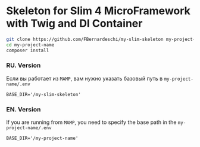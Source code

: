 # Skeleton for Slim 4 MicroFramework with Twig and DI Container

```bash
git clone https://github.com/FBernardeschi/my-slim-skeleton my-project-name
cd my-project-name
composer install
```

### RU. Version

Если вы работает из `MAMP`, вам нужно указать базовый путь в
`my-project-name/.env`

```
BASE_DIR='/my-slim-skeleton'
```


### EN. Version

If you are running from `MAMP`, you need to specify the base path in the
`my-project-name/.env`

```
BASE_DIR='/my-project-name'
```